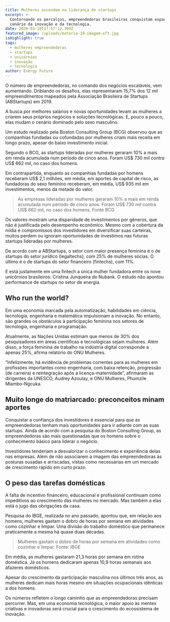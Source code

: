 ```yaml
---
title: Mulheres ascendem na liderança de startups
excerpt: >-
  Contornando os percalços, empreendedoras brasileiras conquistam espaço no
  cenário da inovação e da tecnologia.
date: 2020-03-10T17:57:12.369Z
featured_image: /uploads/materia-18-imagem-eft.jpg
isHighlight: true
tags:
  - mulheres empreendedoras
  - startups
  - unicórnios
  - inovação
  - tecnologia
author: Energy Future
---
```

O número de empreendedoras, no comando dos negócios escaláveis, vem aumentando. Driblando os desafios, elas representaram 15,7% dos 12 mil empreendimentos mapeados pela Associação Brasileira de Startups (ABStartups) em 2019. 

A busca por melhores salários e novas oportunidades levam as mulheres a criarem seus próprios negócios e soluções tecnológicas. E, pouco a pouco, elas mudam o cenário dominado pelo sexo masculino. 

Um estudo realizado pela Boston Consulting Group (BCG) observou que as companhias fundadas ou cofundadas por mulheres criam mais receita em longo prazo, apesar do baixo investimento inicial.

Segundo o BCG, as startups lideradas por mulheres geraram 10% a mais em renda acumulada num período de cinco anos. Foram US$ 730 mil contra US$ 662 mil, no caso dos homens.

Em contrapartida, enquanto as companhias fundadas por homens receberam US$ 2,1 milhões, em média, em aportes de capital de risco, as fundadoras do sexo feminino receberam, em média, US$ 935 mil em investimentos, menos da metade do valor.

> As empresas lideradas por mulheres geraram 10% a mais em renda acumulada num período de cinco anos. Foram US$ 730 mil contra US$ 662 mil, no caso dos homens. Fonte BCG

Os valores mostram uma disparidade de investimentos por gêneros, que não é justificada pelo desempenho econômico. Mesmo com a cobertura da mídia e compromissos dos investidores em diversificar suas carteiras, muitos perdem ou ignoram oportunidades de investimos nas futuras startups lideradas por mulheres. 

De acordo com a ABStartups, o  setor com maior presença feminina é o de startups do setor jurídico (legaltechs), com 25% de mulheres sócias. O último é o de startups do setor financeiro (fintechs), com 11%.

E está justamente em uma fintech a única mulher fundadora entre os nove unicórnios brasileiros: Cristina Junqueira do Nubank. O estudo não apontou performance de startups no setor de energia.

## Who run the world?

Em uma economia marcada pela automatização, habilidades em ciência, tecnologia, engenharia e matemática impulsionam a inovação. No entanto, são grandes os obstáculos à participação feminina nos setores de tecnologia, engenharia e programação. 

Atualmente, as Nações Unidas estimam que menos de 30% dos pesquisadores em áreas científicas e tecnológicas sejam mulheres.  Além disso, a força feminina de trabalho na indústria digital corresponde a apenas 25%, afirma relatório do ONU Mulheres.

“Infelizmente, há evidência de problemas correntes para as mulheres em profissões importantes como engenharia, com baixa retenção, progressão (de carreira) e reintegração após a licença-maternidade”, afirmaram as dirigentes da UNESCO, Audrey Azoulay, e ONU Mulheres, Phumzile Mlambo-Ngcuka.

## Muito longe do matriarcado: preconceitos minam aportes

Conquistar a confiança dos investidores é essencial para que as empreendedoras tenham mais oportunidades para ir adiante com as suas startups. Ainda de acordo com a pesquisa do Boston Consulting Group, as empreendedoras são mais questionadas que os homens sobre o conhecimento básico para liderar o negócio. 

Investidores tenderiam a desvalorizar o conhecimento e experiência delas nas empresas. Além de não associarem a imagem das empreendedoras às posturas ousadas e arriscadas, vistas como necessárias em um mercado de crescimento rápido em curto prazo. 

## O peso das tarefas domésticas

A falta de incentivo financeiro, educacional e profissional continuam como impeditivos ao crescimento das mulheres no mercado. Mas também a elas está o jugo das obrigações da casa. 

Pesquisa do IBGE, realizada no ano passado, apontou que, em relação aos homens, mulheres gastam o dobro de horas por semana em atividades como cozinhar e limpar. Uma divisão do trabalho doméstico que permanece praticamente a mesma há quase duas décadas.

> Mulheres gastam o dobro de horas por semana em atividades como cozinhar e limpar. Fonte: IBGE

Em média, as mulheres gastaram 21,3 horas por semana em rotina doméstica. Já os homens dedicaram apenas 10,9 horas semanais aos afazeres domésticos.  

Apesar do crescimento da participação masculina nos últimos três anos, as mulheres dedicam mais horas mesmo em situações ocupacionais idênticas a dos homens.

Os números refletem o longo caminho que as empreendedoras precisam percorrer. Mas, em uma economia tecnológica, o maior apoio às mentes criativas e inovadoras será crucial para o crescimento do ecossistema de inovação.